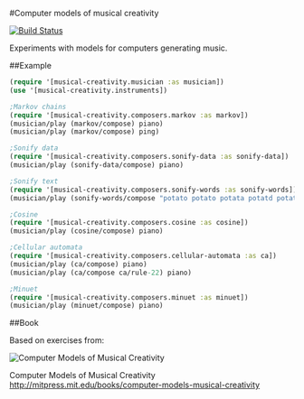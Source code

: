 #Computer models of musical creativity

[![Build Status](https://travis-ci.org/josephwilk/musical-creativity.png?branch=master)](https://travis-ci.org/josephwilk/musical-creativity)

Experiments with models for computers generating music.

##Example

```clojure
(require '[musical-creativity.musician :as musician])
(use '[musical-creativity.instruments])

;Markov chains
(require '[musical-creativity.composers.markov :as markov])
(musician/play (markov/compose) piano)
(musician/play (markov/compose) ping)

;Sonify data
(require '[musical-creativity.composers.sonify-data :as sonify-data])
(musician/play (sonify-data/compose) piano)

;Sonify text
(require '[musical-creativity.composers.sonify-words :as sonify-words])
(musician/play (sonify-words/compose "potato potato potata potatd potate potatk") piano)

;Cosine
(require '[musical-creativity.composers.cosine :as cosine])
(musician/play (cosine/compose) piano)

;Cellular automata
(require '[musical-creativity.composers.cellular-automata :as ca])
(musician/play (ca/compose) piano)
(musician/play (ca/compose ca/rule-22) piano)

;Minuet
(require '[musical-creativity.composers.minuet :as minuet])
(musician/play (minuet/compose) piano)
```

##Book

Based on exercises from:

![Computer Models of Musical Creativity](http://mitpress.mit.edu/covers/9780262033381.jpg)

Computer Models of Musical Creativity http://mitpress.mit.edu/books/computer-models-musical-creativity
